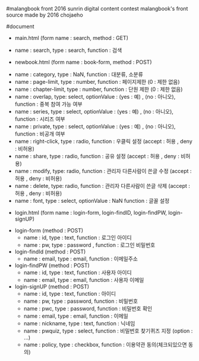 #malangbook front
2016 sunrin digital content contest malangbook's front source
made by 2016 chojaeho

#document
 * main.html (form name : search, method : GET)
  - name : search, type : search, function : 검색
 * newbook.html (form name : book-form, method : POST)
  - name : category, type : NaN, function : 대분류, 소분류
  - name : page-limit, type : number, function : 페이지제한 (0 : 제한 없음)
  - name : chapter-limit, type : number, function : 단원 제한 (0 : 제한 없음)
  - name : overlap, type: select, optionValue : (yes : 예) , (no : 아니오), function : 중복 참여 가능 여부
  - name : series, type : select, optionValue : (yes : 예) , (no : 아니오), function : 시리즈 여부
  - name : private, type : select, optionValue : (yes : 예) , (no : 아니오), function : 비공개 여부
  - name : right-click, type : radio, function : 우클릭 설정 (accept : 허용 , deny : 비허용)
  - name : share, type : radio, function : 공유 설정 (accept : 허용 , deny : 비허용)
  - name : modify, type: radio, function : 관리자 다른사람이 쓴글 수정 (accept : 허용 , deny : 비허용)
  - name : delete, type: radio, function : 관리자 다른사람이 쓴글 삭제 (accept : 허용 , deny : 비허용)
  - name : font, type : select, optionValue : NaN function : 글꼴 설정
 * login.html (form name : login-form, login-findID, login-findPW, login-signUP)
  - login-form (method : POST)
    - name : id, type : text, function : 로그인 아이디
    - name : pw, type : password , function : 로그인 비밀번호
  - login-findId (method : POST)
    - name : email, type : email, function : 이메일주소
  - login-findPW (method : POST)
    - name : id, type : text, function : 사용자 아이디
    - name : email, type : email, function : 사용자 이메일
  - login-signUP (method : POST)
    - name : id, type : text, function : 아이디
    - name : pw, type : password, function : 비밀번호
    - name : pwc, type : password, function : 비밀번호 확인
    - name : email, type : email, function : 이메일
    - name : nickname, type : text, function : 닉네임
    - name : pwquiz, type : select, function : 비밀번호 찾기퀴즈 지정 (option : ...)
    - name : policy, type : checkbox, function : 이용약관 동의(체크되있으면 동의)